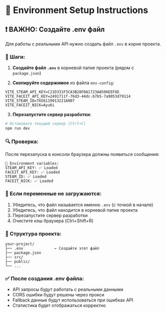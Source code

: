 # 🔧 Environment Setup Instructions

## ❗ ВАЖНО: Создайте .env файл

Для работы с реальными API нужно создать файл `.env` в корне проекта.

### 📁 Шаги:

1. **Создайте файл `.env`** в корневой папке проекта (рядом с `package.json`)

2. **Скопируйте содержимое** из файла `env-config`:

```env
VITE_STEAM_API_KEY=C21D331F3CA3B28F0A1723AA596EEF8E
VITE_FACEIT_API_KEY=2491711f-76d3-44dc-b7b5-7a9053d79114
VITE_STEAM_ID=76561199132216007
VITE_FACEIT_NICK=Ayu6i
```

3. **Перезапустите сервер разработки**:
```bash
# Остановите текущий сервер (Ctrl+C)
npm run dev
```

### 🔍 Проверка:

После перезапуска в консоли браузера должны появиться сообщения:
```
🔧 Environment variables:
STEAM_API_KEY: ✅ Loaded
FACEIT_API_KEY: ✅ Loaded  
STEAM_ID: ✅ Loaded
FACEIT_NICK: ✅ Loaded
```

### 🚨 Если переменные не загружаются:

1. Убедитесь, что файл называется именно `.env` (с точкой в начале)
2. Убедитесь, что файл находится в корневой папке проекта
3. Перезапустите сервер разработки
4. Очистите кэш браузера (Ctrl+Shift+R)

### 📂 Структура проекта:
```
your-project/
├── .env              ← Создайте этот файл
├── package.json
├── src/
├── public/
└── ...
```

### ✅ После создания .env файла:

- API запросы будут работать с реальными данными
- CORS ошибки будут решены через прокси
- Fallback данные будут использоваться при ошибках API
- Статистика будет отображаться корректно
